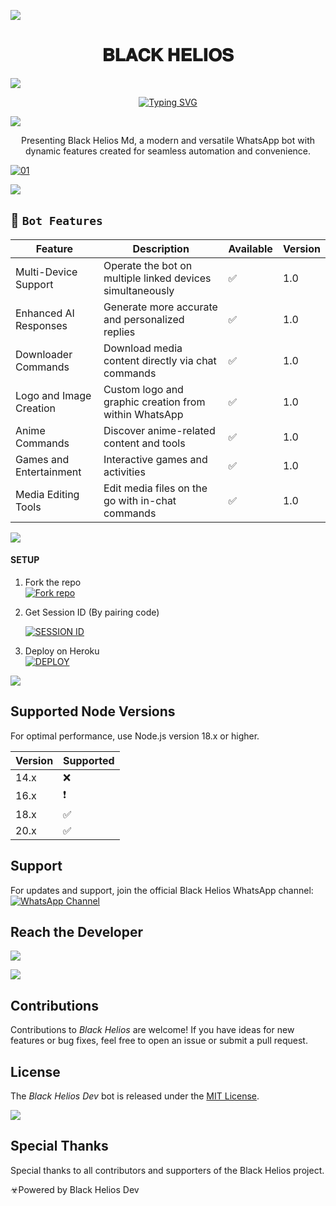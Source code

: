<a><img src='https://i.imgur.com/LyHic3i.gif'/></a>
<h1 align="center"> 𝐁𝐋𝐀𝐂𝐊 𝐇𝐄𝐋𝐈𝐎𝐒 </h1>

<a><img src='https://i.imgur.com/LyHic3i.gif'/></a>
<p align="center">
<p align="center">
<a href="https://git.io/typing-svg">
  <img src="https://readme-typing-svg.demolab.com?font=EB+Garamond&weight=800&size=28&duration=4000&pause=1000&random=false&width=435&lines=+•★⃝+**BLACK-HELIOS-MD**+★⃝•;MULTI-DEVICE+WHATSAPP+BOT;BY+BLACK+HELIOS+DEV+🚀;RELEASED+DATE+7%2F9%2F2024+✨;EXPLORE+OUR+FEATURES;AND+**FORK+THE+REPO**+⭐" alt="Typing SVG" />
</a>

<a><img src='https://i.imgur.com/LyHic3i.gif'/></a>

<p align="center"> Presenting Black Helios Md, a modern and versatile WhatsApp bot with dynamic features created for seamless automation and convenience. </p>

<a href="https://ibb.co/N6NMDtn"><img src="https://telegra.ph/file/4d9e5af46fa726c8646f4.jpg" alt="01" border="0" /></a>

<a><img src='https://i.imgur.com/LyHic3i.gif'/></a>

## 🚀 `Bot Features`

| Feature                          | Description                                             | Available    | Version    |
| ---------------------------------| ------------------------------------------------------- | ------------ | ---------- |
| Multi-Device Support             | Operate the bot on multiple linked devices simultaneously      | ✅           | 1.0        |
| Enhanced AI Responses            | Generate more accurate and personalized replies         | ✅           | 1.0        |
| Downloader Commands              | Download media content directly via chat commands       | ✅           | 1.0        |
| Logo and Image Creation          | Custom logo and graphic creation from within WhatsApp   | ✅           | 1.0        |
| Anime Commands                   | Discover anime-related content and tools                | ✅           | 1.0        |
| Games and Entertainment          | Interactive games and activities                       | ✅           | 1.0        |
| Media Editing Tools              | Edit media files on the go with in-chat commands        | ✅           | 1.0        |

<a><img src='https://i.imgur.com/LyHic3i.gif'/></a>

#### SETUP

1. Fork the repo
    <br>
<a href='https://github.com/blackheliosdev/Black_Helios-Md/fork' target="_blank"><img alt='Fork repo' src='https://img.shields.io/badge/Fork Repo-100000?style=for-the-badge&logo=scan&logoColor=white&labelColor=black&color=black'/></a>

2. Get Session ID (By pairing code)
   > 
     <a href='https://blackhelios-pair.onrender.com/pair' target="_blank"><img alt='SESSION ID' src='https://img.shields.io/badge/Session_id-100000?style=for-the-badge&logo=scan&logoColor=white&labelColor=black&color=black'/></a>

3. Deploy on Heroku
    <br>
<a href='https://dashboard.heroku.com/new?template=https://github.com/blackheliosdev/Black_Helios-Md' target="_blank"><img alt='DEPLOY' src='https://img.shields.io/badge/DEPLOY-100000?style=for-the-badge&logo=scan&logoColor=white&labelColor=black&color=black'/></a>

<a><img src='https://i.imgur.com/LyHic3i.gif'/></a>

## Supported Node Versions

For optimal performance, use Node.js version 18.x or higher.

| Version | Supported          |
| ------- | ------------------ |
| 14.x    | ❌                 |
| 16.x    | ❗                |
| 18.x    | ✅                |
| 20.x    | ✅                |

## Support
For updates and support, join the official Black Helios WhatsApp channel:
<a href="https://whatsapp.com/channel/0029Vafxn8UAzNc2X8jUlL2w" target="_blank">
    <img alt="WhatsApp Channel" src="https://img.shields.io/badge/WhatsApp Support Channel-25D366?style=for-the-badge&logo=whatsapp&logoColor=white" />
</a>

## Reach the Developer
<a href="https://wa.me/2348094718285">
    <img src="https://img.shields.io/badge/WhatsApp-25D366?style=for-the-badge&logo=whatsapp&logoColor=white" />
</a>

<a><img src='https://i.imgur.com/LyHic3i.gif'/></a>

## Contributions

Contributions to *Black Helios* are welcome! If you have ideas for new features or bug fixes, feel free to open an issue or submit a pull request.

## License

The *Black Helios Dev* bot is released under the [MIT License](https://opensource.org/licenses/MIT).

<a><img src='https://i.imgur.com/LyHic3i.gif'/></a>

## Special Thanks
Special thanks to all contributors and supporters of the Black Helios project.

☣Powered by Black Helios Dev
